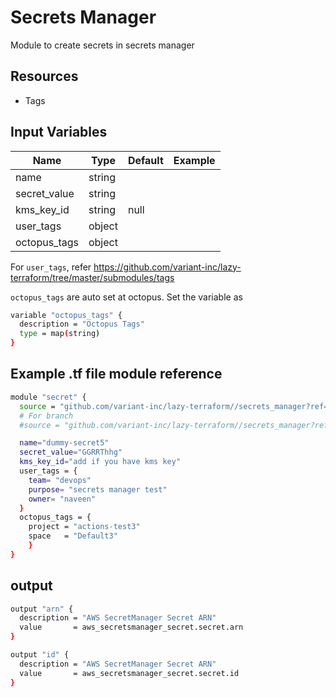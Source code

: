 # Secrets Manager

Module to create secrets in secrets manager

## Resources

- Tags

## Input Variables

 | Name                         | Type          | Default             | Example           |
 | ---------------------------- | ------------- | ------------------- | ----------------- |
 | name                         | string        |                     |                   |
 | secret_value                 | string        |                     |                   |
 | kms_key_id                   | string        |    null             |                   |
 | user_tags                    | object        |                     |                   |
 | octopus_tags                 | object        |                     |                   |

For `user_tags`, refer <https://github.com/variant-inc/lazy-terraform/tree/master/submodules/tags>

`octopus_tags` are auto set at octopus. Set the variable as

```bash
variable "octopus_tags" {
  description = "Octopus Tags"
  type = map(string)
}
```

## Example .tf file module reference

```bash
module "secret" {
  source = "github.com/variant-inc/lazy-terraform//secrets_manager?ref=v1"
  # For branch
  #source = "github.com/variant-inc/lazy-terraform//secrets_manager?ref=feature/CLOUD-409-secrets-manager"

  name="dummy-secret5"
  secret_value="GGRRThhg"
  kms_key_id="add if you have kms key"
  user_tags = {
    team= "devops"
    purpose= "secrets manager test"
    owner= "naveen"
  }
  octopus_tags = {
    project = "actions-test3"
    space   = "Default3"
    }
}
```

## output

```bash
output "arn" {
  description = "AWS SecretManager Secret ARN"
  value       = aws_secretsmanager_secret.secret.arn
}

output "id" {
  description = "AWS SecretManager Secret ARN"
  value       = aws_secretsmanager_secret.secret.id
}
```
